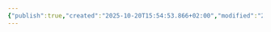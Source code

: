 ```yaml
---
{"publish":true,"created":"2025-10-20T15:54:53.866+02:00","modified":"2025-10-23T14:38:34.176+02:00","tags":["place"],"cssclasses":""}
---
```


